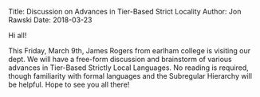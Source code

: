 Title: Discussion on Advances in Tier-Based Strict Locality
Author: Jon Rawski
Date: 2018-03-23

Hi all!

This Friday, March 9th, James Rogers from earlham college is visiting our dept. We will have a free-form discussion and brainstorm of various advances in Tier-Based Strictly Local Languages. No reading is required, though familiarity with formal languages and the Subregular Hierarchy will be helpful. Hope to see you all there!